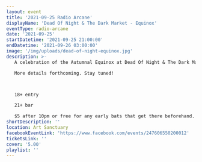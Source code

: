 ```yaml
---
layout: event
title: '2021-09-25 Radio Arcane'
displayName: 'Dead Of Night & The Dark Market - Equinox'
eventType: radio-arcane
date: '2021-09-25'
startDatetime: '2021-09-25 21:00:00'
endDatetime: '2021-09-26 03:00:00'
image: '/img/uploads/dead-of-night-equinox.jpg'
description: >-
   A celebration of the Autumnal Equinox at Dead Of Night & The Dark Market.

   More details forthcoming. Stay tuned!



   18+ entry

   21+ bar

   $5 after 10pm or free for any early bats that get there beforehand.
shortDescription: ''
location: Art Sanctuary
facebookEventLink: 'https://www.facebook.com/events/247606550200012'
ticketsLink: ''
cover: '5.00'
playlist: ''
---
```

